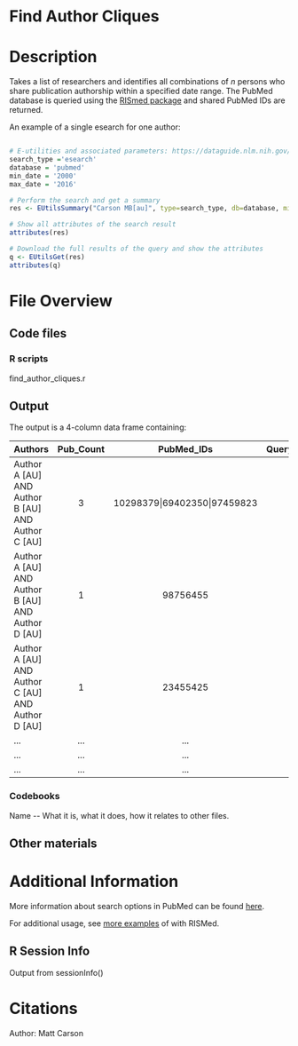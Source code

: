 # Find Author Cliques

# Description
Takes a list of researchers and identifies all combinations of _n_ persons who share publication authorship within a specified date range. The PubMed database is queried using the [RISmed package](https://cran.r-project.org/web/packages/RISmed/index.html) and shared PubMed IDs are returned.

An example of a single esearch for one author:

```R

# E-utilities and associated parameters: https://dataguide.nlm.nih.gov/eutilities/utilities.html#elink
search_type ='esearch'
database = 'pubmed'
min_date = '2000'
max_date = '2016'

# Perform the search and get a summary
res <- EUtilsSummary("Carson MB[au]", type=search_type, db=database, mindate=min_date, maxdate=max_date)

# Show all attributes of the search result
attributes(res)

# Download the full results of the query and show the attributes
q <- EUtilsGet(res)
attributes(q)
```

# File Overview

## Code files

### R scripts
find_author_cliques.r


## Output
The output is a 4-column data frame containing:

| Authors                                              | Pub_Count | PubMed_IDs                  | Query_Translation               |
| ---------------------------------------------------- |:---------:|:---------------------------:| -------------------------------:|
| Author A [AU] AND Author B [AU] AND Author C [AU]    | 3         | 10298379\|69402350\|97459823  | [Actual query passed to PubMed] |
| Author A [AU] AND Author B [AU] AND Author D [AU]    | 1         | 98756455                    | [Actual query passed to PubMed] |
| Author A [AU] AND Author C [AU] AND Author D [AU]    | 1         | 23455425                    | [Actual query passed to PubMed] |
| ...                                                  | ...       | ...                         | ...                             |
| ...                                                  | ...       | ...                         | ...                             |
| ...                                                  | ...       | ...                         | ...                             |


### Codebooks
Name -- What it is, what it does, how it relates to other files.

## Other materials

# Additional Information

More information about search options in PubMed can be found [here](https://www.ncbi.nlm.nih.gov/books/NBK179288/).

For additional usage, see [more examples](https://gist.github.com/macieksk/a139d451e8de3b71225d884671b45915) of with RISMed.

## R Session Info
Output from sessionInfo()

# Citations
Author: Matt Carson
